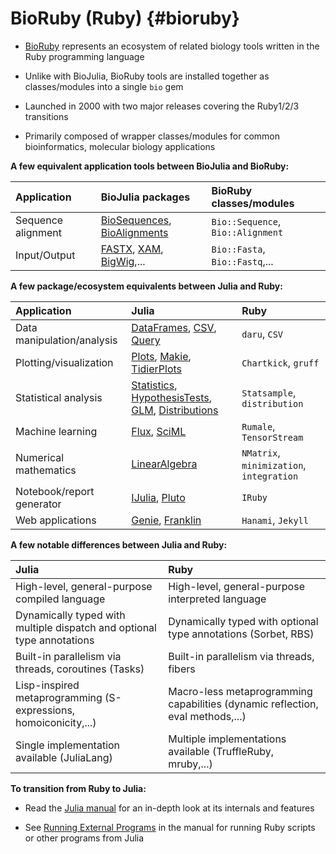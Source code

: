 
# BioRuby (Ruby) {#bioruby}
- [BioRuby](http://bioruby.org/) represents an ecosystem of related biology tools written in the Ruby programming language
  
- Unlike with BioJulia, BioRuby tools are installed together as classes/modules into a single `bio` gem
  
- Launched in 2000 with two major releases covering the Ruby1/2/3 transitions
  
- Primarily composed of wrapper classes/modules for common bioinformatics, molecular biology applications 
  

**A few equivalent application tools between BioJulia and BioRuby:**

| Application        | BioJulia packages                                                                                                                             | BioRuby classes/modules           |
|:------------------ |:--------------------------------------------------------------------------------------------------------------------------------------------- |:--------------------------------- |
| Sequence alignment | [BioSequences](https://biojulia.dev/BioSequences.jl/stable/), [BioAlignments](https://biojulia.dev/BioAlignments.jl/stable/)                  | `Bio::Sequence`, `Bio::Alignment` |
| Input/Output       | [FASTX](https://biojulia.dev/FASTX.jl/stable/), [XAM](https://biojulia.dev/XAM.jl/stable/), [BigWig](https://biojulia.dev/BigWig.jl/dev/),... | `Bio::Fasta`, `Bio::Fastq`,...    |


**A few package/ecosystem equivalents between Julia and Ruby:**

| Application                | Julia                                                                                                                                                                                                                                                 | Ruby                                     |
|:-------------------------- |:----------------------------------------------------------------------------------------------------------------------------------------------------------------------------------------------------------------------------------------------------- |:---------------------------------------- |
| Data manipulation/analysis | [DataFrames](https://dataframes.juliadata.org/stable/), [CSV](https://csv.juliadata.org/stable/), [Query](https://www.queryverse.org/Query.jl/stable/)                                                                                                | `daru`, `CSV`                            |
| Plotting/visualization     | [Plots](https://docs.juliaplots.org/stable/), [Makie](https://docs.makie.org/stable/), [TidierPlots](https://github.com/TidierOrg/TidierPlots.jl)                                                                                                     | `Chartkick`, `gruff`                     |
| Statistical analysis       | [Statistics](https://docs.julialang.org/en/v1/stdlib/Statistics/), [HypothesisTests](https://github.com/JuliaStats/HypothesisTests.jl), [GLM](https://github.com/JuliaStats/GLM.jl), [Distributions](https://juliastats.org/Distributions.jl/latest/) | `Statsample`, `distribution`             |
| Machine learning           | [Flux](https://fluxml.ai/Flux.jl/stable/), [SciML](https://sciml.ai/)                                                                                                                                                                                 | `Rumale`, `TensorStream`                 |
| Numerical mathematics      | [LinearAlgebra](https://docs.julialang.org/en/v1/stdlib/LinearAlgebra/)                                                                                                                                                                               | `NMatrix`, `minimization`, `integration` |
| Notebook/report generator  | [IJulia](https://julialang.github.io/IJulia.jl/stable/), [Pluto](https://plutojl.org/)                                                                                                                                                                | `IRuby`                                  |
| Web applications           | [Genie](https://genieframework.com/), [Franklin](https://franklinjl.org/)                                                                                                                                                                             | `Hanami`, `Jekyll`                       |


**A few notable differences between Julia and Ruby:**

| Julia                                                                  | Ruby                                                                           |
|:---------------------------------------------------------------------- |:------------------------------------------------------------------------------ |
| High-level, general-purpose compiled language                          | High-level, general-purpose interpreted language                               |
| Dynamically typed with multiple dispatch and optional type annotations | Dynamically typed with optional type annotations (Sorbet, RBS)                 |
| Built-in parallelism via threads, coroutines (Tasks)                   | Built-in parallelism via threads, fibers                                       |
| Lisp-inspired metaprogramming (S-expressions, homoiconicity,...)       | Macro-less metaprogramming capabilities (dynamic reflection, eval methods,...) |
| Single implementation available (JuliaLang)                            | Multiple implementations available (TruffleRuby, mruby,...)                    |


**To transition from Ruby to Julia:**
- Read the [Julia manual](https://docs.julialang.org/) for an in-depth look at its internals and features
  
- See [Running External Programs](https://docs.julialang.org/en/v1/manual/running-external-programs/) in the manual for running Ruby scripts or other programs from Julia
  

